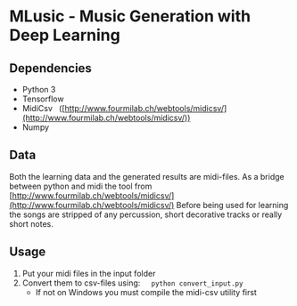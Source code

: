 # MLusic - Music Generation with Deep Learning

## Dependencies
 - Python 3
 - Tensorflow
 - MidiCsv &nbsp; ([http://www.fourmilab.ch/webtools/midicsv/](http://www.fourmilab.ch/webtools/midicsv/))
 - Numpy

## Data
Both the learning data and the generated results are midi-files.
As a bridge between python and midi the tool from 
[http://www.fourmilab.ch/webtools/midicsv/](http://www.fourmilab.ch/webtools/midicsv/)
Before being used for learning the songs are stripped of any percussion, short decorative tracks or really short notes.

## Usage
 1. Put your midi files in the input folder
 2. Convert them to csv-files using: &nbsp; &nbsp; `python convert_input.py`  
    - If not on Windows you must compile the midi-csv utility first